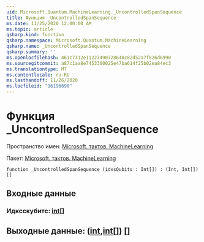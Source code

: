 ```yaml
---
uid: Microsoft.Quantum.MachineLearning._UncontrolledSpanSequence
title: Функция _UncontrolledSpanSequence
ms.date: 11/25/2020 12:00:00 AM
ms.topic: article
qsharp.kind: function
qsharp.namespace: Microsoft.Quantum.MachineLearning
qsharp.name: _UncontrolledSpanSequence
qsharp.summary: ''
ms.openlocfilehash: 461c7312e11227490728640c82d52a7f826d6990
ms.sourcegitcommit: a87c1aa8e7453360025e47ba614f25b02ea84ec3
ms.translationtype: MT
ms.contentlocale: ru-RU
ms.lasthandoff: 11/26/2020
ms.locfileid: "96196690"
---
```

# <a name="_uncontrolledspansequence-function"></a>Функция _UncontrolledSpanSequence

Пространство имен: [Microsoft. тактов. MachineLearning](xref:Microsoft.Quantum.MachineLearning)

Пакет: [Microsoft. тактов. MachineLearning](https://nuget.org/packages/Microsoft.Quantum.MachineLearning)




```qsharp
function _UncontrolledSpanSequence (idxsQubits : Int[]) : (Int, Int[])[]
```


## <a name="input"></a>Входные данные

### <a name="idxsqubits--int"></a>Идксскубитс: [int](xref:microsoft.quantum.lang-ref.int)[]





## <a name="output--intint"></a>Выходные данные: ([int](xref:microsoft.quantum.lang-ref.int),[int](xref:microsoft.quantum.lang-ref.int)[]) []

